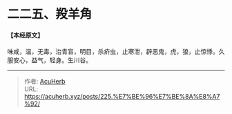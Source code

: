 # 二二五、羖羊角


#### 【本经原文】
味咸，温，无毒，治青盲，明目，杀疥虫，止寒泄，辟恶鬼，虎，狼，止惊悸。久服安心，益气，轻身。生川谷。

---

> 作者: [AcuHerb](https://acuherb.xyz)  
> URL: https://acuherb.xyz/posts/225.%E7%BE%96%E7%BE%8A%E8%A7%92/  

